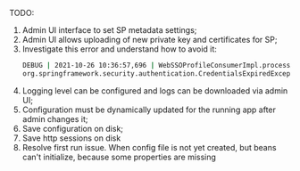 TODO:
1. Admin UI interface to set SP metadata settings;
2. Admin UI allows uploading of new private key and certificates for SP;
3. Investigate this error and understand how to avoid it:
    ```bash
   DEBUG | 2021-10-26 10:36:57,696 | WebSSOProfileConsumerImpl.processAuthenticationResponse | Validation of authentication statement in assertion failed, skipping
   org.springframework.security.authentication.CredentialsExpiredException: Authentication statement is too old to be used with value 2021-10-08T17:57:33.898Z
    ```
4. Logging level can be configured and logs can be downloaded via admin UI;
5. Configuration must be dynamically updated for the running app after admin changes it; 
6. Save configuration on disk;
7. Save http sessions on disk
8. Resolve first run issue. When config file is not yet created, but beans can't initialize, because some properties are missing  

